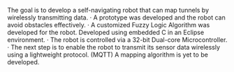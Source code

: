 The goal is to develop a self-navigating robot that can map tunnels by wirelessly transmitting data.
· A prototype was developed and the robot can avoid obstacles effectively.
· A customized Fuzzy Logic Algorithm was developed for the robot. Developed using embedded C in an
Eclipse environment.
· The robot is controlled via a 32-bit Dual-core Microcontroller.
· The next step is to enable the robot to transmit its sensor data wirelessly using a lightweight protocol.
(MQTT)
A mapping algorithm is yet to be developed. 
